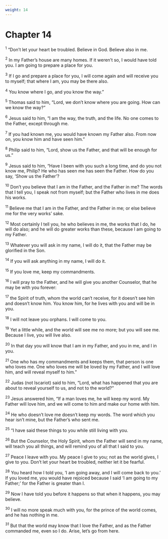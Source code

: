```yaml
---
weight: 14
---
```


# Chapter 14

<sup>1</sup> “Don’t let your heart be troubled. Believe in God. Believe also in me. 

<sup>2</sup> In my Father’s house are many homes. If it weren’t so, I would have told you. I am going to prepare a place for you. 

<sup>3</sup> If I go and prepare a place for you, I will come again and will receive you to myself; that where I am, you may be there also. 

<sup>4</sup> You know where I go, and you know the way.” 

<sup>5</sup> Thomas said to him, “Lord, we don’t know where you are going. How can we know the way?” 

<sup>6</sup> Jesus said to him, “I am the way, the truth, and the life. No one comes to the Father, except through me. 

<sup>7</sup> If you had known me, you would have known my Father also. From now on, you know him and have seen him.” 

<sup>8</sup> Philip said to him, “Lord, show us the Father, and that will be enough for us.” 

<sup>9</sup> Jesus said to him, “Have I been with you such a long time, and do you not know me, Philip? He who has seen me has seen the Father. How do you say, ‘Show us the Father’? 

<sup>10</sup> Don’t you believe that I am in the Father, and the Father in me? The words that I tell you, I speak not from myself; but the Father who lives in me does his works. 

<sup>11</sup> Believe me that I am in the Father, and the Father in me; or else believe me for the very works’ sake. 

<sup>12</sup> Most certainly I tell you, he who believes in me, the works that I do, he will do also; and he will do greater works than these, because I am going to my Father. 

<sup>13</sup> Whatever you will ask in my name, I will do it, that the Father may be glorified in the Son. 

<sup>14</sup> If you will ask anything in my name, I will do it. 

<sup>15</sup> If you love me, keep my commandments. 

<sup>16</sup> I will pray to the Father, and he will give you another Counselor, that he may be with you forever: 

<sup>17</sup> the Spirit of truth, whom the world can’t receive, for it doesn’t see him and doesn’t know him. You know him, for he lives with you and will be in you. 

<sup>18</sup> I will not leave you orphans. I will come to you. 

<sup>19</sup> Yet a little while, and the world will see me no more; but you will see me. Because I live, you will live also. 

<sup>20</sup> In that day you will know that I am in my Father, and you in me, and I in you. 

<sup>21</sup> One who has my commandments and keeps them, that person is one who loves me. One who loves me will be loved by my Father, and I will love him, and will reveal myself to him.” 

<sup>22</sup> Judas (not Iscariot) said to him, “Lord, what has happened that you are about to reveal yourself to us, and not to the world?” 

<sup>23</sup> Jesus answered him, “If a man loves me, he will keep my word. My Father will love him, and we will come to him and make our home with him. 

<sup>24</sup> He who doesn’t love me doesn’t keep my words. The word which you hear isn’t mine, but the Father’s who sent me. 

<sup>25</sup> “I have said these things to you while still living with you. 

<sup>26</sup> But the Counselor, the Holy Spirit, whom the Father will send in my name, will teach you all things, and will remind you of all that I said to you. 

<sup>27</sup> Peace I leave with you. My peace I give to you; not as the world gives, I give to you. Don’t let your heart be troubled, neither let it be fearful. 

<sup>28</sup> You heard how I told you, ‘I am going away, and I will come back to you.’ If you loved me, you would have rejoiced because I said ‘I am going to my Father;’ for the Father is greater than I. 

<sup>29</sup> Now I have told you before it happens so that when it happens, you may believe. 

<sup>30</sup> I will no more speak much with you, for the prince of the world comes, and he has nothing in me. 

<sup>31</sup> But that the world may know that I love the Father, and as the Father commanded me, even so I do. Arise, let’s go from here. 


